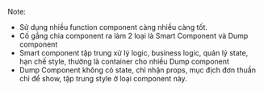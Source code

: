 Note:
+ Sử dụng nhiều function component càng nhiều càng tốt.
+ Cố gắng chia component ra làm 2 loại là Smart Component và Dump component
+ Smart component tập trung xử lý logic, business logic, quản lý state, hạn chế style, thường là container cho nhiều Dump component
+ Dump Component không có state, chỉ nhận props, mục địch đơn thuần chỉ để show, tập trung style ở loại component này.